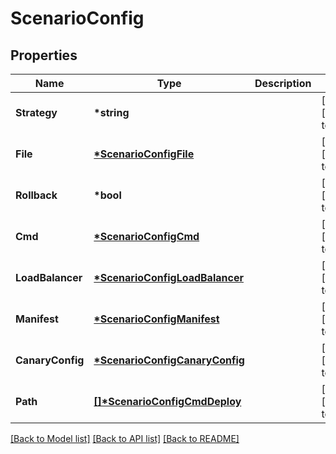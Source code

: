 # ScenarioConfig

## Properties

| Name             | Type                                                              | Description | Notes                        |
| ---------------- | ----------------------------------------------------------------- | ----------- | ---------------------------- |
| **Strategy**     | **\*string**                                                      |             | [optional] [default to null] |
| **File**         | **[\*ScenarioConfigFile](ScenarioConfigFile.md)**                 |             | [optional] [default to null] |
| **Rollback**     | **\*bool**                                                        |             | [optional] [default to null] |
| **Cmd**          | **[\*ScenarioConfigCmd](ScenarioConfigCmd.md)**                   |             | [optional] [default to null] |
| **LoadBalancer** | **[\*ScenarioConfigLoadBalancer](ScenarioConfigLoadBalancer.md)** |             | [optional] [default to null] |
| **Manifest**     | **[\*ScenarioConfigManifest](ScenarioConfigManifest.md)**         |             | [optional] [default to null] |
| **CanaryConfig** | **[\*ScenarioConfigCanaryConfig](ScenarioConfigCanaryConfig.md)** |             | [optional] [default to null] |
| **Path**         | **[[]\*ScenarioConfigCmdDeploy](ScenarioConfigCmdDeploy.md)**     |             | [optional] [default to null] |

[[Back to Model list]](../README.md#documentation-for-models) [[Back to API list]](../README.md#documentation-for-api-endpoints) [[Back to README]](../README.md)
